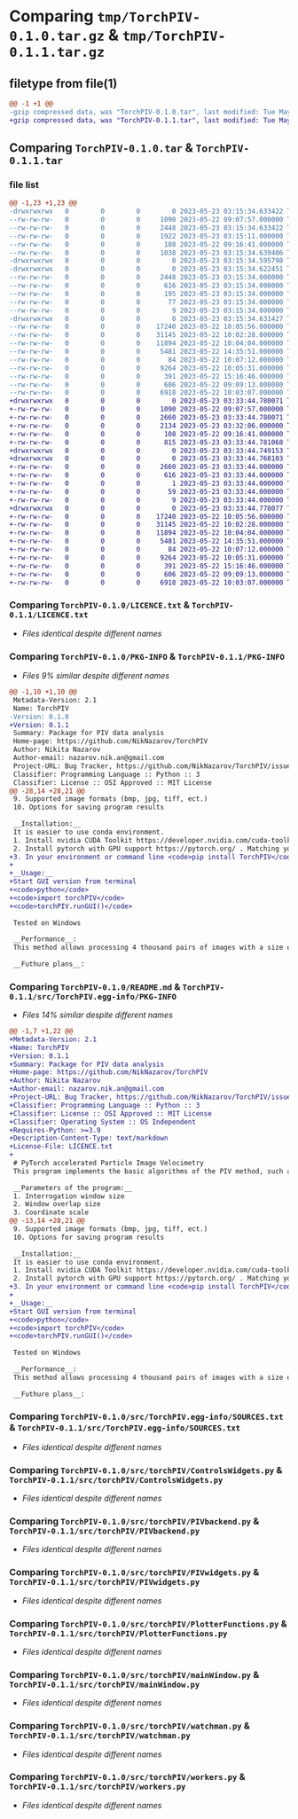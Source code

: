 # Comparing `tmp/TorchPIV-0.1.0.tar.gz` & `tmp/TorchPIV-0.1.1.tar.gz`

## filetype from file(1)

```diff
@@ -1 +1 @@
-gzip compressed data, was "TorchPIV-0.1.0.tar", last modified: Tue May 23 03:15:34 2023, max compression
+gzip compressed data, was "TorchPIV-0.1.1.tar", last modified: Tue May 23 03:33:44 2023, max compression
```

## Comparing `TorchPIV-0.1.0.tar` & `TorchPIV-0.1.1.tar`

### file list

```diff
@@ -1,23 +1,23 @@
-drwxrwxrwx   0        0        0        0 2023-05-23 03:15:34.633422 TorchPIV-0.1.0/
--rw-rw-rw-   0        0        0     1090 2023-05-22 09:07:57.000000 TorchPIV-0.1.0/LICENCE.txt
--rw-rw-rw-   0        0        0     2448 2023-05-23 03:15:34.633422 TorchPIV-0.1.0/PKG-INFO
--rw-rw-rw-   0        0        0     1922 2023-05-23 03:15:11.000000 TorchPIV-0.1.0/README.md
--rw-rw-rw-   0        0        0      108 2023-05-22 09:16:41.000000 TorchPIV-0.1.0/pyproject.toml
--rw-rw-rw-   0        0        0     1038 2023-05-23 03:15:34.639406 TorchPIV-0.1.0/setup.cfg
-drwxrwxrwx   0        0        0        0 2023-05-23 03:15:34.595798 TorchPIV-0.1.0/src/
-drwxrwxrwx   0        0        0        0 2023-05-23 03:15:34.622451 TorchPIV-0.1.0/src/TorchPIV.egg-info/
--rw-rw-rw-   0        0        0     2448 2023-05-23 03:15:34.000000 TorchPIV-0.1.0/src/TorchPIV.egg-info/PKG-INFO
--rw-rw-rw-   0        0        0      616 2023-05-23 03:15:34.000000 TorchPIV-0.1.0/src/TorchPIV.egg-info/SOURCES.txt
--rw-rw-rw-   0        0        0      195 2023-05-23 03:15:34.000000 TorchPIV-0.1.0/src/TorchPIV.egg-info/dependency_links.txt
--rw-rw-rw-   0        0        0       77 2023-05-23 03:15:34.000000 TorchPIV-0.1.0/src/TorchPIV.egg-info/requires.txt
--rw-rw-rw-   0        0        0        9 2023-05-23 03:15:34.000000 TorchPIV-0.1.0/src/TorchPIV.egg-info/top_level.txt
-drwxrwxrwx   0        0        0        0 2023-05-23 03:15:34.631427 TorchPIV-0.1.0/src/torchPIV/
--rw-rw-rw-   0        0        0    17240 2023-05-22 10:05:56.000000 TorchPIV-0.1.0/src/torchPIV/ControlsWidgets.py
--rw-rw-rw-   0        0        0    31145 2023-05-22 10:02:28.000000 TorchPIV-0.1.0/src/torchPIV/PIVbackend.py
--rw-rw-rw-   0        0        0    11894 2023-05-22 10:04:04.000000 TorchPIV-0.1.0/src/torchPIV/PIVwidgets.py
--rw-rw-rw-   0        0        0     5481 2023-05-22 14:35:51.000000 TorchPIV-0.1.0/src/torchPIV/PlotterFunctions.py
--rw-rw-rw-   0        0        0       84 2023-05-22 10:07:12.000000 TorchPIV-0.1.0/src/torchPIV/__init__.py
--rw-rw-rw-   0        0        0     9264 2023-05-22 10:05:31.000000 TorchPIV-0.1.0/src/torchPIV/mainWindow.py
--rw-rw-rw-   0        0        0      391 2023-05-22 15:16:46.000000 TorchPIV-0.1.0/src/torchPIV/settings.json
--rw-rw-rw-   0        0        0      606 2023-05-22 09:09:13.000000 TorchPIV-0.1.0/src/torchPIV/watchman.py
--rw-rw-rw-   0        0        0     6918 2023-05-22 10:03:07.000000 TorchPIV-0.1.0/src/torchPIV/workers.py
+drwxrwxrwx   0        0        0        0 2023-05-23 03:33:44.780071 TorchPIV-0.1.1/
+-rw-rw-rw-   0        0        0     1090 2023-05-22 09:07:57.000000 TorchPIV-0.1.1/LICENCE.txt
+-rw-rw-rw-   0        0        0     2660 2023-05-23 03:33:44.780071 TorchPIV-0.1.1/PKG-INFO
+-rw-rw-rw-   0        0        0     2134 2023-05-23 03:32:06.000000 TorchPIV-0.1.1/README.md
+-rw-rw-rw-   0        0        0      108 2023-05-22 09:16:41.000000 TorchPIV-0.1.1/pyproject.toml
+-rw-rw-rw-   0        0        0      815 2023-05-23 03:33:44.781068 TorchPIV-0.1.1/setup.cfg
+drwxrwxrwx   0        0        0        0 2023-05-23 03:33:44.749153 TorchPIV-0.1.1/src/
+drwxrwxrwx   0        0        0        0 2023-05-23 03:33:44.768103 TorchPIV-0.1.1/src/TorchPIV.egg-info/
+-rw-rw-rw-   0        0        0     2660 2023-05-23 03:33:44.000000 TorchPIV-0.1.1/src/TorchPIV.egg-info/PKG-INFO
+-rw-rw-rw-   0        0        0      616 2023-05-23 03:33:44.000000 TorchPIV-0.1.1/src/TorchPIV.egg-info/SOURCES.txt
+-rw-rw-rw-   0        0        0        1 2023-05-23 03:33:44.000000 TorchPIV-0.1.1/src/TorchPIV.egg-info/dependency_links.txt
+-rw-rw-rw-   0        0        0       59 2023-05-23 03:33:44.000000 TorchPIV-0.1.1/src/TorchPIV.egg-info/requires.txt
+-rw-rw-rw-   0        0        0        9 2023-05-23 03:33:44.000000 TorchPIV-0.1.1/src/TorchPIV.egg-info/top_level.txt
+drwxrwxrwx   0        0        0        0 2023-05-23 03:33:44.778077 TorchPIV-0.1.1/src/torchPIV/
+-rw-rw-rw-   0        0        0    17240 2023-05-22 10:05:56.000000 TorchPIV-0.1.1/src/torchPIV/ControlsWidgets.py
+-rw-rw-rw-   0        0        0    31145 2023-05-22 10:02:28.000000 TorchPIV-0.1.1/src/torchPIV/PIVbackend.py
+-rw-rw-rw-   0        0        0    11894 2023-05-22 10:04:04.000000 TorchPIV-0.1.1/src/torchPIV/PIVwidgets.py
+-rw-rw-rw-   0        0        0     5481 2023-05-22 14:35:51.000000 TorchPIV-0.1.1/src/torchPIV/PlotterFunctions.py
+-rw-rw-rw-   0        0        0       84 2023-05-22 10:07:12.000000 TorchPIV-0.1.1/src/torchPIV/__init__.py
+-rw-rw-rw-   0        0        0     9264 2023-05-22 10:05:31.000000 TorchPIV-0.1.1/src/torchPIV/mainWindow.py
+-rw-rw-rw-   0        0        0      391 2023-05-22 15:16:46.000000 TorchPIV-0.1.1/src/torchPIV/settings.json
+-rw-rw-rw-   0        0        0      606 2023-05-22 09:09:13.000000 TorchPIV-0.1.1/src/torchPIV/watchman.py
+-rw-rw-rw-   0        0        0     6918 2023-05-22 10:03:07.000000 TorchPIV-0.1.1/src/torchPIV/workers.py
```

### Comparing `TorchPIV-0.1.0/LICENCE.txt` & `TorchPIV-0.1.1/LICENCE.txt`

 * *Files identical despite different names*

### Comparing `TorchPIV-0.1.0/PKG-INFO` & `TorchPIV-0.1.1/PKG-INFO`

 * *Files 9% similar despite different names*

```diff
@@ -1,10 +1,10 @@
 Metadata-Version: 2.1
 Name: TorchPIV
-Version: 0.1.0
+Version: 0.1.1
 Summary: Package for PIV data analysis
 Home-page: https://github.com/NikNazarov/TorchPIV
 Author: Nikita Nazarov
 Author-email: nazarov.nik.an@gmail.com
 Project-URL: Bug Tracker, https://github.com/NikNazarov/TorchPIV/issues
 Classifier: Programming Language :: Python :: 3
 Classifier: License :: OSI Approved :: MIT License
@@ -28,14 +28,21 @@
 9. Supported image formats (bmp, jpg, tiff, ect.)
 10. Options for saving program results
 
 __Installation:__    
 It is easier to use conda environment.
 1. Install nvidia CUDA Toolkit https://developer.nvidia.com/cuda-toolkit to ensure latest nvidia driver usage
 2. Install pytorch with GPU support https://pytorch.org/ . Matching your CUDA version is not critical since PyTorch installs it's own cudatoolkit.  
+3. In your environment or command line <code>pip install TorchPIV</code>
+
+__Usage:__  
+Start GUI version from terminal  
+<code>python</code>  
+<code>import torchPIV</code>  
+<code>torchPIV.runGUI()</code>
 
 Tested on Windows
 
 __Performance__:  
 This method allows processing 4 thousand pairs of images with a size of 4 MP each with a search window of 64, overlap of 50%, two iterations with re-arranging (an increase in the number of vectors by 4 times) in less than 10 minutes. The first iteration of the algorithm (~[4000, 64, 64] subimage tensor) takes ~15 ms on a Geforce GTX 1660 Ti GPU.
 
 __Futhure plans__:
```

### Comparing `TorchPIV-0.1.0/README.md` & `TorchPIV-0.1.1/src/TorchPIV.egg-info/PKG-INFO`

 * *Files 14% similar despite different names*

```diff
@@ -1,7 +1,22 @@
+Metadata-Version: 2.1
+Name: TorchPIV
+Version: 0.1.1
+Summary: Package for PIV data analysis
+Home-page: https://github.com/NikNazarov/TorchPIV
+Author: Nikita Nazarov
+Author-email: nazarov.nik.an@gmail.com
+Project-URL: Bug Tracker, https://github.com/NikNazarov/TorchPIV/issues
+Classifier: Programming Language :: Python :: 3
+Classifier: License :: OSI Approved :: MIT License
+Classifier: Operating System :: OS Independent
+Requires-Python: >=3.9
+Description-Content-Type: text/markdown
+License-File: LICENCE.txt
+
 # PyTorch accelerated Particle Image Velocimetry
 This program implements the basic algorithms of the PIV method, such as an iterative cross-correlation method based on FFT with an integer and continuous displacement __(DWS, CWS)__ of the interrogation windows, filtering and interpolation of the pair loss effect, and so on. At this stage, the __graphical interface__ is available, the ability to select PIV hyperparameters. The key feature of the project is the use of graphics accelerators due to the __torch__ library. PIV algorithm is completely vectorized, what results in a very high performance using the GPU, but still has a room for improvement.
 
 __Parameters of the program:__
 1. Interrogation window size
 2. Window overlap size
 3. Coordinate scale
@@ -13,14 +28,21 @@
 9. Supported image formats (bmp, jpg, tiff, ect.)
 10. Options for saving program results
 
 __Installation:__    
 It is easier to use conda environment.
 1. Install nvidia CUDA Toolkit https://developer.nvidia.com/cuda-toolkit to ensure latest nvidia driver usage
 2. Install pytorch with GPU support https://pytorch.org/ . Matching your CUDA version is not critical since PyTorch installs it's own cudatoolkit.  
+3. In your environment or command line <code>pip install TorchPIV</code>
+
+__Usage:__  
+Start GUI version from terminal  
+<code>python</code>  
+<code>import torchPIV</code>  
+<code>torchPIV.runGUI()</code>
 
 Tested on Windows
 
 __Performance__:  
 This method allows processing 4 thousand pairs of images with a size of 4 MP each with a search window of 64, overlap of 50%, two iterations with re-arranging (an increase in the number of vectors by 4 times) in less than 10 minutes. The first iteration of the algorithm (~[4000, 64, 64] subimage tensor) takes ~15 ms on a Geforce GTX 1660 Ti GPU.
 
 __Futhure plans__:
```

### Comparing `TorchPIV-0.1.0/src/TorchPIV.egg-info/SOURCES.txt` & `TorchPIV-0.1.1/src/TorchPIV.egg-info/SOURCES.txt`

 * *Files identical despite different names*

### Comparing `TorchPIV-0.1.0/src/torchPIV/ControlsWidgets.py` & `TorchPIV-0.1.1/src/torchPIV/ControlsWidgets.py`

 * *Files identical despite different names*

### Comparing `TorchPIV-0.1.0/src/torchPIV/PIVbackend.py` & `TorchPIV-0.1.1/src/torchPIV/PIVbackend.py`

 * *Files identical despite different names*

### Comparing `TorchPIV-0.1.0/src/torchPIV/PIVwidgets.py` & `TorchPIV-0.1.1/src/torchPIV/PIVwidgets.py`

 * *Files identical despite different names*

### Comparing `TorchPIV-0.1.0/src/torchPIV/PlotterFunctions.py` & `TorchPIV-0.1.1/src/torchPIV/PlotterFunctions.py`

 * *Files identical despite different names*

### Comparing `TorchPIV-0.1.0/src/torchPIV/mainWindow.py` & `TorchPIV-0.1.1/src/torchPIV/mainWindow.py`

 * *Files identical despite different names*

### Comparing `TorchPIV-0.1.0/src/torchPIV/watchman.py` & `TorchPIV-0.1.1/src/torchPIV/watchman.py`

 * *Files identical despite different names*

### Comparing `TorchPIV-0.1.0/src/torchPIV/workers.py` & `TorchPIV-0.1.1/src/torchPIV/workers.py`

 * *Files identical despite different names*


